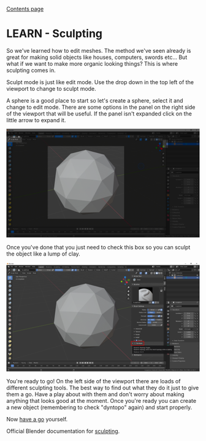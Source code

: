 [Contents page](../graphics.md)

# LEARN - Sculpting

So we've learned how to edit meshes.  The method we've seen already is great for making solid objects like houses, computers, swords etc... But what if we want to make more organic looking things?  This is where sculpting comes in.

Sculpt mode is just like edit mode.  Use the drop down in the top left of the viewport to change to sculpt mode.

A sphere is a good place to start so let's create a sphere, select it and change to edit mode.  There are some options in the panel on the right side of the viewport that will be useful.  If the panel isn't expanded click on the little arrow to expand it.

![alt text](images/sculpt_1.png)

Once you've done that you just need to check this box so you can sculpt the object like a lump of clay.

![alt text](images/dyntopo.png)

You're ready to go!  On the left side of the viewport there are loads of different sculpting tools.
The best way to find out what they do it just to give them a go.
Have a play about with them and don't worry about making anything that looks good at the moment.
Once you're ready you can create a new object (remembering to check "dyntopo" again) and start properly.

Now [have a go](practice.md) yourself.

Official Blender documentation for [sculpting](https://docs.blender.org/manual/en/latest/sculpt_paint/sculpting/index.html).

